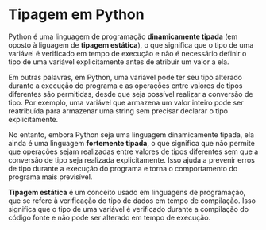 # Tipagem em Python


Python é uma linguagem de programação **dinamicamente tipada** (em oposto à liguagem de **tipagem estática**), o que significa que o tipo de uma variável é verificado em tempo de execução e não é necessário definir o tipo de uma variável explicitamente antes de atribuir um valor a ela.

Em outras palavras, em Python, uma variável pode ter seu tipo alterado durante a execução do programa e as operações entre valores de tipos diferentes são permitidas, desde que seja possível realizar a conversão de tipo. Por exemplo, uma variável que armazena um valor inteiro pode ser reatribuída para armazenar uma string sem precisar declarar o tipo explicitamente.

No entanto, embora Python seja uma linguagem dinamicamente tipada, ela ainda é uma linguagem **fortemente tipada**, o que significa que não permite que operações sejam realizadas entre valores de tipos diferentes sem que a conversão de tipo seja realizada explicitamente. Isso ajuda a prevenir erros de tipo durante a execução do programa e torna o comportamento do programa mais previsível.

**Tipagem estática** é um conceito usado em linguagens de programação, que se refere à verificação do tipo de dados em tempo de compilação. Isso significa que o tipo de uma variável é verificado durante a compilação do código fonte e não pode ser alterado em tempo de execução.